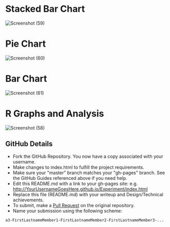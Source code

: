 # Stacked Bar Chart
![Screenshot (59)](https://user-images.githubusercontent.com/48228807/154776685-4530394d-5b66-42c6-8e41-5a5350f098b0.png)

# Pie Chart
![Screenshot (60)](https://user-images.githubusercontent.com/48228807/154776792-1e9f357f-2b49-4b97-b0d9-f9512ecfc4cd.png)

# Bar Chart
![Screenshot (61)](https://user-images.githubusercontent.com/48228807/154776795-9baed3e8-6f26-4e4c-98b1-8555b91c0817.png)

# R Graphs and Analysis
![Screenshot (58)](https://user-images.githubusercontent.com/48228807/154776583-b438e5a3-916a-4063-a60f-8b0cde516c62.png)


GitHub Details
---

- Fork the GitHub Repository. You now have a copy associated with your username.
- Make changes to index.html to fulfill the project requirements. 
- Make sure your "master" branch matches your "gh-pages" branch. See the GitHub Guides referenced above if you need help.
- Edit this README.md with a link to your gh-pages site: e.g. http://YourUsernameGoesHere.github.io/Experiment/index.html
- Replace this file (README.md) with your writeup and Design/Technical achievements.
- To submit, make a [Pull Request](https://help.github.com/articles/using-pull-requests/) on the original repository.
- Name your submission using the following scheme: 
```
a3-FirstLastnameMember1-FirstLastnameMember2-FirstLastnameMember3-...
```
